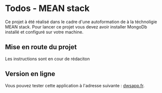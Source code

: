 # Todos - MEAN stack

Ce projet à été réalisé dans le cadre d'une autoformation de à la téchnoligie MEAN stack. Pour lancer ce projet vous devez avoir installer MongoDb installé et configuré sur votre machine.

## Mise en route du projet

Les instructions sont en cour de rédaciton

## Version en ligne

Vous pouvez tester cette application à l'adresse suivante : [dwsapp.fr](https://dwsapp.fr/).
